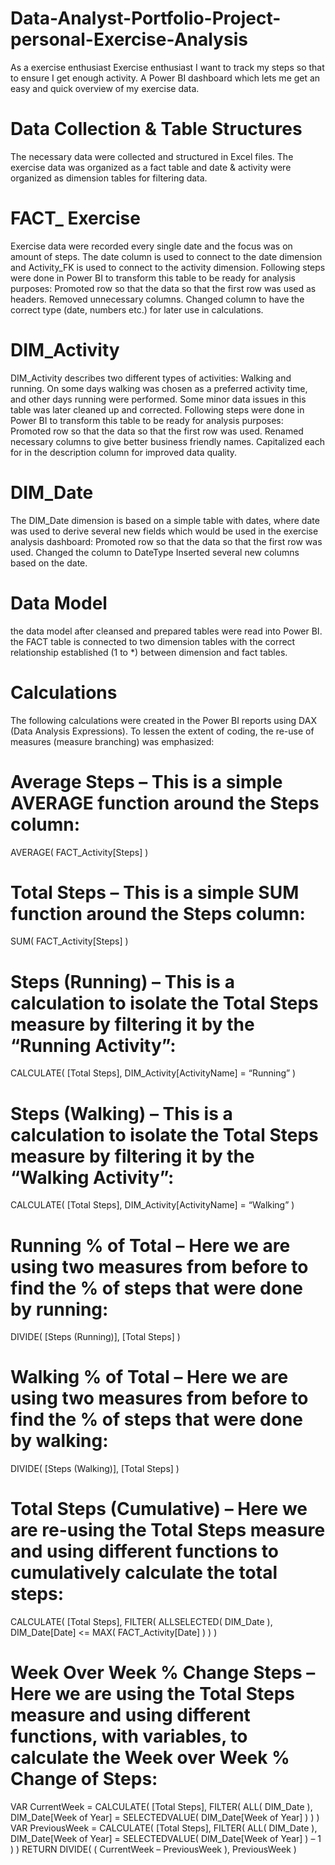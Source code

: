 # Data-Analyst-Portfolio-Project-personal-Exercise-Analysis
As a exercise enthusiast Exercise enthusiast I want to track my steps so that to ensure I get enough activity.
A Power BI dashboard which lets me get an easy and quick overview of my exercise data.

# Data Collection & Table Structures
The necessary data were collected and structured in Excel files. The exercise data was organized as a fact table and date & activity were organized as dimension tables for filtering data.

# FACT_ Exercise
Exercise data were recorded every single date and the focus was on amount of steps. The date column is used to connect to the date dimension and Activity_FK is used to connect to the activity dimension.
Following steps were done in Power BI to transform this table to be ready for analysis purposes:
Promoted row so that the data so that the first row was used as headers.
Removed unnecessary columns.
Changed column to have the correct type (date, numbers etc.) for later use in calculations.

# DIM_Activity
DIM_Activity describes two different types of activities: Walking and running. On some days walking was chosen as a preferred activity time, and other days running were performed. Some minor data issues in this table was later cleaned up and corrected.
Following steps were done in Power BI to transform this table to be ready for analysis purposes:
Promoted row so that the data so that the first row was used.
Renamed necessary columns to give better business friendly names.
Capitalized each for in the description column for improved data quality.

# DIM_Date
The DIM_Date dimension is based on a simple table with dates, where date was used to derive several new fields which would be used in the exercise analysis dashboard:
Promoted row so that the data so that the first row was used.
Changed the column to DateType
Inserted several new columns based on the date.

# Data Model
the data model after cleansed and prepared tables were read into Power BI.
the FACT table is connected to two dimension tables with the correct relationship established (1 to *) between dimension and fact tables.

# Calculations
The following calculations were created in the Power BI reports using DAX (Data Analysis Expressions). To lessen the extent of coding, the re-use of measures (measure branching) was emphasized:

# Average Steps – This is a simple AVERAGE function around the Steps column:
AVERAGE( FACT_Activity[Steps] )

# Total Steps – This is a simple SUM function around the Steps column:
SUM( FACT_Activity[Steps] )

# Steps (Running) – This is a calculation to isolate the Total Steps measure by filtering it by the “Running Activity”:

CALCULATE(
[Total Steps],
DIM_Activity[ActivityName] = “Running”
)

# Steps (Walking) – This is a calculation to isolate the Total Steps measure by filtering it by the “Walking Activity”:

CALCULATE(
[Total Steps],
DIM_Activity[ActivityName] = “Walking”
)

# Running % of Total – Here we are using two measures from before to find the % of steps that were done by running:

DIVIDE(
[Steps (Running)],
[Total Steps]
)

# Walking % of Total – Here we are using two measures from before to find the % of steps that were done by walking:

DIVIDE(
[Steps (Walking)],
[Total Steps]
)

# Total Steps (Cumulative) – Here we are re-using the Total Steps measure and using different functions to cumulatively calculate the total steps:

CALCULATE(
[Total Steps],
FILTER(
ALLSELECTED( DIM_Date ),
DIM_Date[Date]
<= MAX( FACT_Activity[Date] )
)
)

# Week Over Week % Change Steps – Here we are using the Total Steps measure and using different functions, with variables, to calculate the Week over Week % Change of Steps:

VAR CurrentWeek =
CALCULATE(
[Total Steps],
FILTER(
ALL( DIM_Date ),
DIM_Date[Week of Year]
= SELECTEDVALUE( DIM_Date[Week of Year] )
)
)
VAR PreviousWeek =
CALCULATE(
[Total Steps],
FILTER(
ALL( DIM_Date ),
DIM_Date[Week of Year]
= SELECTEDVALUE( DIM_Date[Week of Year] ) – 1
)
)
RETURN
DIVIDE(
( CurrentWeek – PreviousWeek ),
PreviousWeek
)


